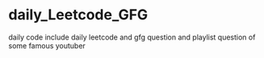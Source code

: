 # daily_Leetcode_GFG
daily code include daily leetcode and gfg question and playlist question of some famous youtuber
